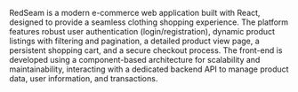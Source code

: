 RedSeam is a modern e-commerce web application built with React, designed to provide a seamless clothing shopping experience. The platform features robust user authentication (login/registration), dynamic product listings with filtering and pagination, a detailed product view page, a persistent shopping cart, and a secure checkout process. The front-end is developed using a component-based architecture for scalability and maintainability, interacting with a dedicated backend API to manage product data, user information, and transactions.
